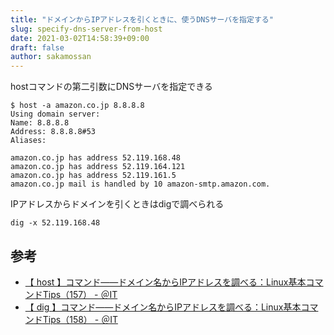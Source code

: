 ```yaml
---
title: "ドメインからIPアドレスを引くときに、使うDNSサーバを指定する"
slug: specify-dns-server-from-host
date: 2021-03-02T14:58:39+09:00
draft: false
author: sakamossan
---
```


hostコマンドの第二引数にDNSサーバを指定できる

```console
$ host -a amazon.co.jp 8.8.8.8
Using domain server:
Name: 8.8.8.8
Address: 8.8.8.8#53
Aliases:

amazon.co.jp has address 52.119.168.48
amazon.co.jp has address 52.119.164.121
amazon.co.jp has address 52.119.161.5
amazon.co.jp mail is handled by 10 amazon-smtp.amazon.com.
```

IPアドレスからドメインを引くときはdigで調べられる

```
dig -x 52.119.168.48
```


## 参考

- [【 host 】コマンド――ドメイン名からIPアドレスを調べる：Linux基本コマンドTips（157） - ＠IT](https://www.atmarkit.co.jp/ait/articles/1711/02/news017.html#:~:text=host%E3%82%B3%E3%83%9E%E3%83%B3%E3%83%89%E3%81%A8%E3%81%AF%EF%BC%9F,%E3%81%AA%E8%A1%A8%E7%A4%BA%E3%81%8C%E7%89%B9%E5%BE%B4%E3%81%A7%E3%81%99%E3%80%82)
- [【 dig 】コマンド――ドメイン名からIPアドレスを調べる：Linux基本コマンドTips（158） - ＠IT](https://www.atmarkit.co.jp/ait/articles/1711/09/news020.html)
